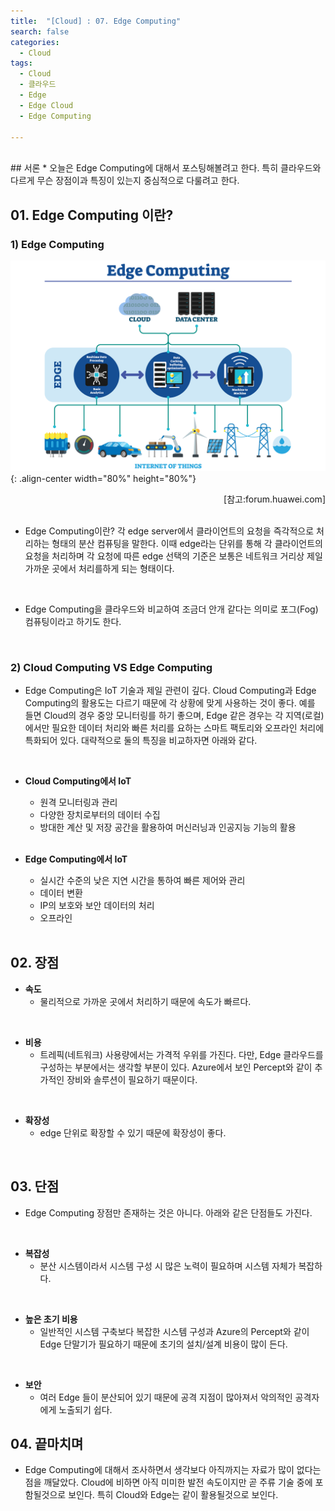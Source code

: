 ```yaml
---
title:  "[Cloud] : 07. Edge Computing"
search: false
categories:
  - Cloud
tags:
  - Cloud
  - 클라우드
  - Edge
  - Edge Cloud
  - Edge Computing

---
```

<br/>
## 서론
  * 오늘은 Edge Computing에 대해서 포스팅해볼려고 한다. 특히 클라우드와 다르게 무슨 장점이과 특징이 있는지 중심적으로 다룰려고 한다.

## 01. Edge Computing 이란?
### 1) Edge Computing
  ![image-center](/assets/images/2022-03-15_Cloud-07_01.jpg){: .align-center width="80%" height="80%"}
  <div style="text-align: right"> [참고:forum.huawei.com] </div>
  <br/>

  * Edge Computing이란? 각 edge server에서 클라이언트의 요청을 즉각적으로 처리하는 형태의 분산 컴퓨팅을 말한다. 이때 edge라는 단위를 통해 각 클라이언트의 요청을 처리하며 각 요청에 따른 edge 선택의 기준은 보통은 네트워크 거리상 제일 가까운 곳에서 처리를하게 되는 형태이다.
  <br/>

  * Edge Computing을 클라우드와 비교하여 조금더 안개 같다는 의미로 포그(Fog) 컴퓨팅이라고 하기도 한다.
  <br/>

### 2) Cloud Computing VS Edge Computing
  * Edge Computing은 IoT 기술과 제일 관련이 깊다. Cloud Computing과 Edge Computing의 활용도는 다르기 때문에 각 상황에 맞게 사용하는 것이 좋다. 예를 들면 Cloud의 경우 중앙 모니터링를 하기 좋으며, Edge 같은 경우는 각 지역(로컬)에서만 필요한 데이터 처리와 빠른 처리를 요하는 스마트 팩토리와 오프라인 처리에 특화되어 있다. 대략적으로 둘의 특징을 비교하자면 아래와 같다.
  <br/>

  * **Cloud Computing에서 IoT**
    - 원격 모니터링과 관리
    - 다양한 장치로부터의 데이터 수집
    - 방대한 계산 및 저장 공간을 활용하여 머신러닝과 인공지능 기능의 활용
    <br/>

  * **Edge Computing에서 IoT**
    - 실시간 수준의 낮은 지연 시간을 통하여 빠른 제어와 관리
    - 데이터 변환
    - IP의 보호와 보안 데이터의 처리
    - 오프라인
    <br/>

## 02. 장점
  * **속도**
    - 물리적으로 가까운 곳에서 처리하기 때문에 속도가 빠르다.
  <br/>

  * **비용**
    - 트레픽(네트워크) 사용량에서는 가격적 우위를 가진다. 다만, Edge 클라우드를 구성하는 부분에서는 생각할 부분이 있다. Azure에서 보인 Percept와 같이 추가적인 장비와 솔루션이 필요하기 때문이다.
  <br/>

  * **확장성**
    - edge 단위로 확장할 수 있기 때문에 확장성이 좋다.
  <br/>


## 03. 단점
  * Edge Computing 장점만 존재하는 것은 아니다. 아래와 같은 단점들도 가진다.
  <br/>

  * **복잡성**
    - 분산 시스템이라서 시스템 구성 시 많은 노력이 필요하며 시스템 자체가 복잡하다.
  <br/>

  * **높은 초기 비용**
    - 일반적인 시스템 구축보다 복잡한 시스템 구성과 Azure의 Percept와 같이 Edge 단말기가 필요하기 때문에 초기의 설치/설계 비용이 많이 든다.
  <br/>

  * **보안**
    - 여러 Edge 들이 분산되어 있기 때문에 공격 지점이 많아져서 악의적인 공격자에게 노출되기 쉽다.

## 04. 끝마치며
  * Edge Computing에 대해서 조사하면서 생각보다 아직까지는 자료가 많이 없다는 점을 깨달았다. Cloud에 비하면 아직 미미한 발전 속도이지만 곧 주류 기술 중에 포함될것으로 보인다. 특히 Cloud와 Edge는 같이 활용될것으로 보인다.
